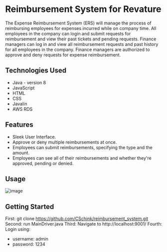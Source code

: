 # Reimbursement System for Revature

The Expense Reimbursement System (ERS) will manage the process of reimbursing employees for expenses incurred while on company time. All employees in the company can login and submit requests for reimbursement and view their past tickets and pending requests. Finance managers can log in and view all reimbursement requests and past history for all employees in the company. Finance managers are authorized to approve and deny requests for expense reimbursement. 

## Technologies Used

* Java - version 8
* JavaScript
* HTML
* CSS
* Javalin
* AWS RDS

## Features

* Sleek User Interface.
* Approve or deny multiple reimbursements at once.
* Employees can submit reimbursements, specifying the type and the amount.
* Employees can see all of their reimbursements and whether they're approved, pending or denied.

## Usage

![image](https://user-images.githubusercontent.com/45950072/115905626-58342880-a434-11eb-806f-ad53b5566111.png)


## Getting Started

First: git clone https://github.com/CSchink/reimbursement_system.git
Second: run MainDriver.java
Third: Navigate to http://localhost:9001/
Fourth: Login using:

* username: admin
* password: 1234
